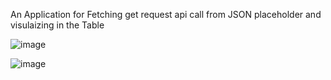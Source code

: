 An Application for Fetching get request api call from JSON placeholder and visulaizing in the Table


![image](https://user-images.githubusercontent.com/75611417/191896311-fe80d1c5-9f2e-4057-8346-64da27c790fa.png)


![image](https://user-images.githubusercontent.com/75611417/191896476-0ff2837c-c071-4aa9-9e99-6e66e3cef859.png)

